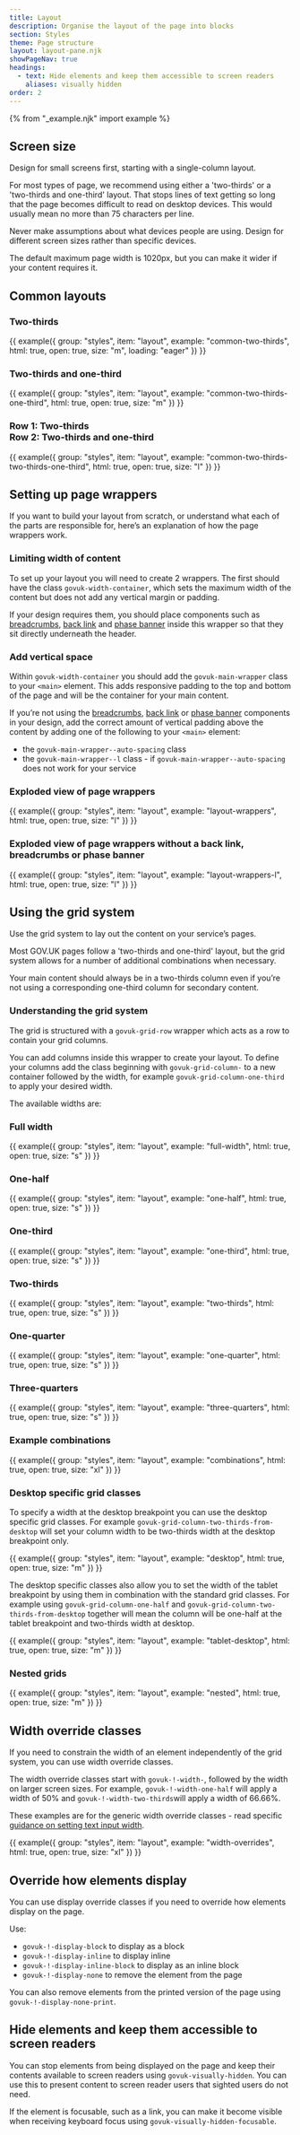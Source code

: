```yaml
---
title: Layout
description: Organise the layout of the page into blocks
section: Styles
theme: Page structure
layout: layout-pane.njk
showPageNav: true
headings:
  - text: Hide elements and keep them accessible to screen readers
    aliases: visually hidden
order: 2
---
```


{% from "_example.njk" import example %}

## Screen size

Design for small screens first, starting with a single-column layout.

For most types of page, we recommend using either a 'two-thirds' or a 'two-thirds and one-third' layout. That stops lines of text getting so long that the page becomes difficult to read on desktop devices. This would usually mean no more than 75 characters per line.

Never make assumptions about what devices people are using. Design for different screen sizes rather than specific devices.

The default maximum page width is 1020px, but you can make it wider if your content requires it.

## Common layouts

### Two-thirds

{{ example({ group: "styles", item: "layout", example: "common-two-thirds", html: true, open: true, size: "m", loading: "eager" }) }}

### Two-thirds and one-third

{{ example({ group: "styles", item: "layout", example: "common-two-thirds-one-third", html: true, open: true, size: "m" }) }}

### Row 1: Two-thirds <br>Row 2: Two-thirds and one-third

{{ example({ group: "styles", item: "layout", example: "common-two-thirds-two-thirds-one-third", html: true, open: true, size: "l" }) }}

## Setting up page wrappers

If you want to build your layout from scratch, or understand what each of the parts are responsible for, here’s an explanation of how the page wrappers work.

### Limiting width of content

To set up your layout you will need to create 2 wrappers. The first should have the class `govuk-width-container`, which sets the maximum width of the content but does not add any vertical margin or padding.

If your design requires them, you should place components such as [breadcrumbs](/components/breadcrumbs/), [back link](/components/back-link/) and [phase banner](/components/phase-banner/) inside this wrapper so that they sit directly underneath the header.

### Add vertical space

Within `govuk-width-container` you should add the `govuk-main-wrapper` class to your `<main>` element. This adds responsive padding to the top and bottom of the page and will be the container for your main content.

If you’re not using the [breadcrumbs](/components/breadcrumbs/), [back link](/components/back-link/) or [phase banner](/components/phase-banner/) components in your design, add the correct amount of vertical padding above the content by adding one of the following to your `<main>` element:

- the `govuk-main-wrapper--auto-spacing` class
- the `govuk-main-wrapper--l` class - if `govuk-main-wrapper--auto-spacing` does not work for your service

### Exploded view of page wrappers

{{ example({ group: "styles", item: "layout", example: "layout-wrappers", html: true, open: true, size: "l" }) }}

### Exploded view of page wrappers without a back link, breadcrumbs or phase banner

{{ example({ group: "styles", item: "layout", example: "layout-wrappers-l", html: true, open: true, size: "l" }) }}

## Using the grid system

Use the grid system to lay out the content on your service’s pages.

Most GOV.UK pages follow a 'two-thirds and one-third' layout, but the grid system allows for a number of additional combinations when necessary.

Your main content should always be in a two-thirds column even if you’re not using a corresponding one-third column for secondary content.

### Understanding the grid system

The grid is structured with a `govuk-grid-row` wrapper which acts as a row to contain your grid columns.

You can add columns inside this wrapper to create your layout. To define your columns add the class beginning with `govuk-grid-column-` to a new container followed by the width, for example `govuk-grid-column-one-third` to apply your desired width.

The available widths are:

### Full width

{{ example({ group: "styles", item: "layout", example: "full-width", html: true, open: true, size: "s" }) }}

### One-half

{{ example({ group: "styles", item: "layout", example: "one-half", html: true, open: true, size: "s" }) }}

### One-third

{{ example({ group: "styles", item: "layout", example: "one-third", html: true, open: true, size: "s" }) }}

### Two-thirds

{{ example({ group: "styles", item: "layout", example: "two-thirds", html: true, open: true, size: "s" }) }}

### One-quarter

{{ example({ group: "styles", item: "layout", example: "one-quarter", html: true, open: true, size: "s" }) }}

### Three-quarters

{{ example({ group: "styles", item: "layout", example: "three-quarters", html: true, open: true, size: "s" }) }}

### Example combinations

{{ example({ group: "styles", item: "layout", example: "combinations", html: true, open: true, size: "xl" }) }}

### Desktop specific grid classes

To specify a width at the desktop breakpoint you can use the desktop specific grid classes. For example `govuk-grid-column-two-thirds-from-desktop` will set your column width to be two-thirds width at the desktop breakpoint only.

{{ example({ group: "styles", item: "layout", example: "desktop", html: true, open: true, size: "m" }) }}

The desktop specific classes also allow you to set the width of the tablet breakpoint by using them in combination with the standard grid classes. For example using `govuk-grid-column-one-half` and `govuk-grid-column-two-thirds-from-desktop` together will mean the column will be one-half at the tablet breakpoint and two-thirds width at desktop.

{{ example({ group: "styles", item: "layout", example: "tablet-desktop", html: true, open: true, size: "m" }) }}

### Nested grids

{{ example({ group: "styles", item: "layout", example: "nested", html: true, open: true, size: "m" }) }}

## Width override classes

If you need to constrain the width of an element independently of the grid system, you can use width override classes.

The width override classes start with `govuk-!-width-`, followed by the width on larger screen sizes. For example, `govuk-!-width-one-half` will apply a width of 50% and `govuk-!-width-two-thirds`will apply a width of 66.66%.

These examples are for the generic width override classes - read specific [guidance on setting text input width](/components/text-input/#use-appropriately-sized-text-inputs).

{{ example({ group: "styles", item: "layout", example: "width-overrides", html: true, open: true, size: "xl" }) }}

## Override how elements display

You can use display override classes if you need to override how elements display on the page.

Use:

- `govuk-!-display-block` to display as a block
- `govuk-!-display-inline` to display inline
- `govuk-!-display-inline-block` to display as an inline block
- `govuk-!-display-none` to remove the element from the page

You can also remove elements from the printed version of the page using `govuk-!-display-none-print`.

## Hide elements and keep them accessible to screen readers

You can stop elements from being displayed on the page and keep their contents available to screen readers using `govuk-visually-hidden`. You can use this to present content to screen reader users that sighted users do not need.

If the element is focusable, such as a link, you can make it become visible when receiving keyboard focus using `govuk-visually-hidden-focusable`.
